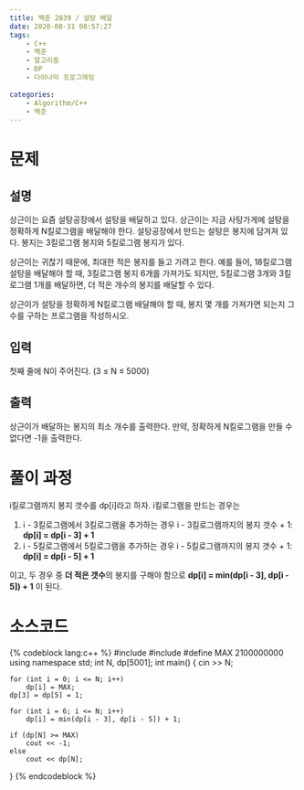 ```yaml
---
title: 백준 2839 / 설탕 배달
date: 2020-08-31 08:57:27
tags:
    - C++
    - 백준
    - 알고리즘
    - DP
    - 다이나믹 프로그래밍
    
categories: 
    - Algorithm/C++
    - 백준
---
```


# 문제

## 설명
상근이는 요즘 설탕공장에서 설탕을 배달하고 있다. 상근이는 지금 사탕가게에 설탕을 정확하게 N킬로그램을 배달해야 한다. 설탕공장에서 만드는 설탕은 봉지에 담겨져 있다. 봉지는 3킬로그램 봉지와 5킬로그램 봉지가 있다.

상근이는 귀찮기 때문에, 최대한 적은 봉지를 들고 가려고 한다. 예를 들어, 18킬로그램 설탕을 배달해야 할 때, 3킬로그램 봉지 6개를 가져가도 되지만, 5킬로그램 3개와 3킬로그램 1개를 배달하면, 더 적은 개수의 봉지를 배달할 수 있다.

상근이가 설탕을 정확하게 N킬로그램 배달해야 할 때, 봉지 몇 개를 가져가면 되는지 그 수를 구하는 프로그램을 작성하시오.

<!-- more -->
## 입력
첫째 줄에 N이 주어진다. (3 ≤ N ≤ 5000)

## 출력
상근이가 배달하는 봉지의 최소 개수를 출력한다. 만약, 정확하게 N킬로그램을 만들 수 없다면 -1을 출력한다.

# 풀이 과정
i킬로그램까지 봉지 갯수를 dp[i]라고 하자.
i킬로그램을 만드는 경우는
1. i - 3킬로그램에서 3킬로그램을 추가하는 경우
i - 3킬로그램까지의 봉지 갯수 + 1: **dp[i] = dp[i - 3] + 1**
2. i - 5킬로그램에서 5킬로그램을 추가하는 경우
i - 5킬로그램까지의 봉지 갯수 + 1: **dp[i] = dp[i - 5] + 1**

이고, 두 경우 중 **더 적은 갯수**의 봉지를 구해야 함으로
**dp[i] = min(dp[i - 3], dp[i - 5]) + 1**
이 된다.

# 소스코드
{% codeblock lang:c++ %}
#include <iostream>
#include <algorithm>
#define MAX 2100000000
using namespace std;
int N, dp[5001];
int main()
{
	cin >> N;

	for (int i = 0; i <= N; i++)
		dp[i] = MAX;
	dp[3] = dp[5] = 1;

	for (int i = 6; i <= N; i++)
		dp[i] = min(dp[i - 3], dp[i - 5]) + 1;

	if (dp[N] >= MAX)
		cout << -1;
	else
		cout << dp[N];
}
{% endcodeblock %}